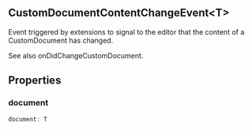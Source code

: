 ## CustomDocumentContentChangeEvent&lt;T&gt;

Event triggered by extensions to signal to the editor that the content of a CustomDocument has changed.

See also onDidChangeCustomDocument.

## Properties

### document

```typescript
document: T
```

